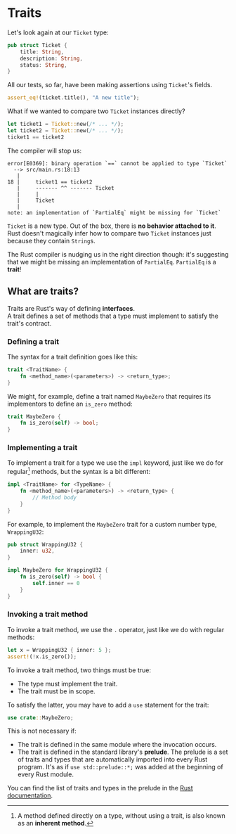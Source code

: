 # Traits

Let's look again at our `Ticket` type:

```rust
pub struct Ticket {
    title: String,
    description: String,
    status: String,
}
```

All our tests, so far, have been making assertions using `Ticket`'s fields.

```rust
assert_eq!(ticket.title(), "A new title");
```

What if we wanted to compare two `Ticket` instances directly?

```rust
let ticket1 = Ticket::new(/* ... */);
let ticket2 = Ticket::new(/* ... */);
ticket1 == ticket2
```

The compiler will stop us:

```text
error[E0369]: binary operation `==` cannot be applied to type `Ticket`
  --> src/main.rs:18:13
   |
18 |     ticket1 == ticket2
   |     ------- ^^ ------- Ticket
   |     |
   |     Ticket
   |
note: an implementation of `PartialEq` might be missing for `Ticket`
```

`Ticket` is a new type. Out of the box, there is **no behavior attached to it**.\
Rust doesn't magically infer how to compare two `Ticket` instances just because they contain `String`s.

The Rust compiler is nudging us in the right direction though: it's suggesting that we might be missing an implementation
of `PartialEq`. `PartialEq` is a **trait**!

## What are traits?

Traits are Rust's way of defining **interfaces**.\
A trait defines a set of methods that a type must implement to satisfy the trait's contract.

### Defining a trait

The syntax for a trait definition goes like this:

```rust
trait <TraitName> {
    fn <method_name>(<parameters>) -> <return_type>;
}
```

We might, for example, define a trait named `MaybeZero` that requires its implementors to define an `is_zero` method:

```rust
trait MaybeZero {
    fn is_zero(self) -> bool;
}
```

### Implementing a trait

To implement a trait for a type we use the `impl` keyword, just like we do for regular[^inherent] methods,
but the syntax is a bit different:

```rust
impl <TraitName> for <TypeName> {
    fn <method_name>(<parameters>) -> <return_type> {
        // Method body
    }
}
```

For example, to implement the `MaybeZero` trait for a custom number type, `WrappingU32`:

```rust
pub struct WrappingU32 {
    inner: u32,
}

impl MaybeZero for WrappingU32 {
    fn is_zero(self) -> bool {
        self.inner == 0
    }
}
```

### Invoking a trait method

To invoke a trait method, we use the `.` operator, just like we do with regular methods:

```rust
let x = WrappingU32 { inner: 5 };
assert!(!x.is_zero());
```

To invoke a trait method, two things must be true:

- The type must implement the trait.
- The trait must be in scope.

To satisfy the latter, you may have to add a `use` statement for the trait:

```rust
use crate::MaybeZero;
```

This is not necessary if:

- The trait is defined in the same module where the invocation occurs.
- The trait is defined in the standard library's **prelude**.
  The prelude is a set of traits and types that are automatically imported into every Rust program.
  It's as if `use std::prelude::*;` was added at the beginning of every Rust module.

You can find the list of traits and types in the prelude in the
[Rust documentation](https://doc.rust-lang.org/std/prelude/index.html).

[^inherent]: A method defined directly on a type, without using a trait, is also known as an **inherent method**.
